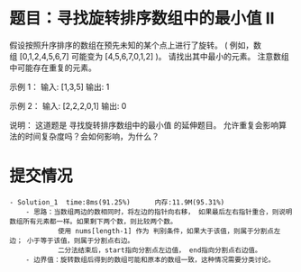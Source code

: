 # 题目：寻找旋转排序数组中的最小值 II
假设按照升序排序的数组在预先未知的某个点上进行了旋转。
( 例如，数组 [0,1,2,4,5,6,7] 可能变为 [4,5,6,7,0,1,2] )。
请找出其中最小的元素。
注意数组中可能存在重复的元素。

示例 1：
输入: [1,3,5]
输出: 1

示例 2：
输入: [2,2,2,0,1]
输出: 0

说明：
这道题是 寻找旋转排序数组中的最小值 的延伸题目。
允许重复会影响算法的时间复杂度吗？会如何影响，为什么？


# 提交情况
    - Solution_1  time:8ms(91.25%)      内存:11.9M(95.31%)
        - 思路：当数组两边的数相同时，将左边的指针向右移， 如果最后左右指针重合，则说明数组所有元素都一样。如果剩下两个数，则比较两个数。
                使用 nums[length-1] 作为 判别条件，如果大于该值，则属于分割点左边； 小于等于该值，则属于分割点右边。
                二分法结束后，start指向分割点左边值， end指向分割点右边值。 
        - 边界值：旋转数组后得到的数组可能和原本的数组一致，这种情况需要分类讨论。
